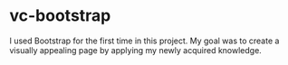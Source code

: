 # vc-bootstrap
I used Bootstrap for the first time in this project. My goal was to create a visually appealing page by applying my newly acquired knowledge.
